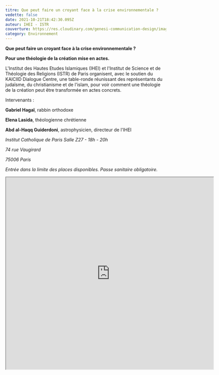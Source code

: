 ```yaml
---
titre: Que peut faire un croyant face à la crise environnementale ?
vedette: false
date: 2021-10-21T18:42:30.095Z
auteur: IHEI - ISTR
couverture: https://res.cloudinary.com/genesi-communication-design/image/upload/v1633459396/ISTR-table-ronde-Paris-oct_zjeaxp.jpg
category: Environnement
---
```

**Que peut faire un croyant face à la crise environnementale ?**

**Pour une théologie de la création mise en actes.**

L'Institut des Hautes Etudes Islamiques (IHEI) et l'Institut de Science et de Théologie des Religions (ISTR) de Paris organisent, avec le soutien du KAICIID Dialogue Centre, une table-ronde réunissant des représentants du judaïsme, du christianisme et de l'islam, pour voir comment une théologie de la création peut être transformée en actes concrets.

Intervenants :

**Gabriel Hagaï**, rabbin orthodoxe

**Elena Lasida**, théologienne chrétienne

**Abd al-Haqq Guiderdoni**, astrophysicien, directeur de l'IHEI

*Institut Catholique de Paris Salle Z27 - 18h - 20h*

*74 rue Vaugirard*

*75006 Paris*

*Entrée dans la limite des places disponibles. Passe sanitaire obligatoire.*

<iframe  src="https://widget.weezevent.com/ticket/E767809/?code=22952&locale=fr-FR&width_auto=1&color_primary=00AEEF" width="650" height="600" ></iframe>